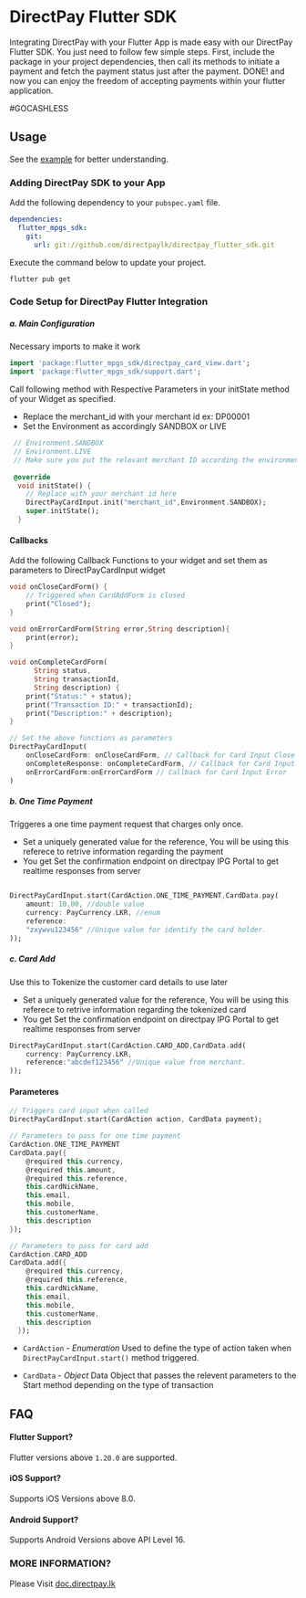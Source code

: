 
# DirectPay Flutter SDK

Integrating DirectPay with your Flutter App is made easy with our DirectPay Flutter SDK. You just need to follow few simple steps. First, include the package in your project dependencies, then call its methods to initiate a payment and fetch the payment status just after the payment. DONE! and now you can enjoy the freedom of accepting payments within your flutter application. 

#GOCASHLESS

## Usage ##

See the [example](https://github.com/directpaylk/directpay_flutter_sdk_example) for better understanding. 

### Adding DirectPay SDK to your App ###

Add the following dependency to your `pubspec.yaml` file.
```yaml
dependencies:
  flutter_mpgs_sdk:
    git:
      url: git://github.com/directpaylk/directpay_flutter_sdk.git
```

Execute the command below to update your project.

```
flutter pub get
```

###  Code Setup for DirectPay Flutter Integration ### 

##### a. Main Configuration #####

Necessary imports to make it work
```dart
import 'package:flutter_mpgs_sdk/directpay_card_view.dart';
import 'package:flutter_mpgs_sdk/support.dart';
```

Call following method with Respective Parameters in your initState method of your Widget as specified.
* Replace the merchant_id with your merchant id ex: DP00001
* Set the Environment as accordingly SANDBOX or LIVE
```dart
 // Environment.SANDBOX
 // Environment.LIVE
 // Make sure you put the relevant merchant ID according the environment
 
 @override
  void initState() {
    // Replace with your merchant id here
    DirectPayCardInput.init("merchant_id",Environment.SANDBOX);
    super.initState();
  }

```

#### Callbacks ####

Add the following Callback Functions to your widget and set them as parameters to DirectPayCardInput widget

```dart
void onCloseCardForm() {
    // Triggered when CardAddForm is closed
    print("Closed");
}

void onErrorCardForm(String error,String description){
    print(error);
}

void onCompleteCardForm(
      String status,
      String transactionId,
      String description) {
    print("Status:" + status);
    print("Transaction ID:" + transactionId);
    print("Description:" + description);
}

// Set the above functions as parameters
DirectPayCardInput(
    onCloseCardForm: onCloseCardForm, // Callback for Card Input Close
    onCompleteResponse: onCompleteCardForm, // Callback for Card Input Complete
    onErrorCardForm:onErrorCardForm // Callback for Card Input Error
)
```


##### b. One Time Payment #####

Triggeres a one time payment request that charges only once.
* Set a uniquely generated value for the reference, You will be using this referece to retrive information regarding the payment
* You get Set the confirmation endpoint on directpay IPG Portal to get realtime responses from server

```dart

DirectPayCardInput.start(CardAction.ONE_TIME_PAYMENT,CardData.pay(
    amount: 10.00, //double value
    currency: PayCurrency.LKR, //enum
    reference:
    "zxywvu123456" //Unique value for identify the card holder.
));
```

##### c. Card Add #####

Use this to Tokenize the customer card details to use later

* Set a uniquely generated value for the reference, You will be using this referece to retrive information regarding the tokenized card
* You get Set the confirmation endpoint on directpay IPG Portal to get realtime responses from server

```dart
DirectPayCardInput.start(CardAction.CARD_ADD,CardData.add(
    currency: PayCurrency.LKR,
    reference:"abcdef123456" //Unique value from merchant.
));
```


#### Parameteres ####

```dart
// Triggers card input when called
DirectPayCardInput.start(CardAction action, CardData payment);

// Parameters to pass for one time payment
CardAction.ONE_TIME_PAYMENT
CardData.pay({
    @required this.currency,
    @required this.amount,
    @required this.reference,
    this.cardNickName,
    this.email,
    this.mobile,
    this.customerName,
    this.description
});

// Parameters to pass for card add
CardAction.CARD_ADD
CardData.add({
    @required this.currency,
    @required this.reference,
    this.cardNickName,
    this.email,
    this.mobile,
    this.customerName,
    this.description
  });

```

- `CardAction` - _Enumeration_
Used to define the type of action taken when `DirectPayCardInput.start()` method triggered.

- `CardData` - _Object_
Data Object that passes the relevent parameters to the Start method depending on the type of transaction


## FAQ ##

#### Flutter Support? ####

Flutter versions above `1.20.0` are supported.

#### iOS Support? ####

Supports iOS Versions above 8.0.

#### Android Support? #### 

Supports Android Versions above API Level 16.


### MORE INFORMATION? ### 

Please Visit [doc.directpay.lk](doc.directpay.lk)


